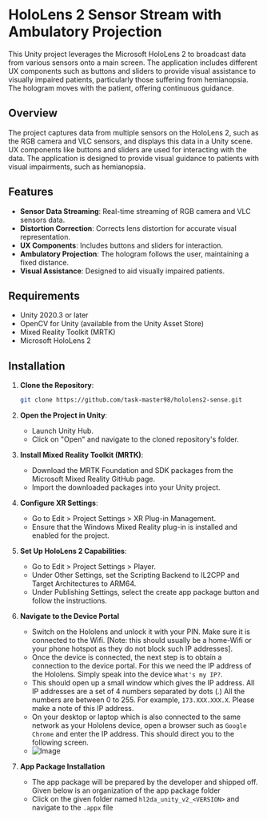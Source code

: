 # HoloLens 2 Sensor Stream with Ambulatory Projection

This Unity project leverages the Microsoft HoloLens 2 to broadcast data from various sensors onto a main screen. The application includes different UX components such as buttons and sliders to provide visual assistance to visually impaired patients, particularly those suffering from hemianopsia. The hologram moves with the patient, offering continuous guidance.

## Overview

The project captures data from multiple sensors on the HoloLens 2, such as the RGB camera and VLC sensors, and displays this data in a Unity scene. UX components like buttons and sliders are used for interacting with the data. The application is designed to provide visual guidance to patients with visual impairments, such as hemianopsia.

## Features

- **Sensor Data Streaming**: Real-time streaming of RGB camera and VLC sensors data.
- **Distortion Correction**: Corrects lens distortion for accurate visual representation.
- **UX Components**: Includes buttons and sliders for interaction.
- **Ambulatory Projection**: The hologram follows the user, maintaining a fixed distance.
- **Visual Assistance**: Designed to aid visually impaired patients.

## Requirements

- Unity 2020.3 or later
- OpenCV for Unity (available from the Unity Asset Store)
- Mixed Reality Toolkit (MRTK)
- Microsoft HoloLens 2

## Installation

1. **Clone the Repository**:
   ```sh
   git clone https://github.com/task-master98/hololens2-sense.git
2. **Open the Project in Unity**:
    - Launch Unity Hub.
    - Click on "Open" and navigate to the cloned repository's folder.

3. **Install Mixed Reality Toolkit (MRTK)**:

    - Download the MRTK Foundation and SDK packages from the Microsoft Mixed Reality GitHub page.
    - Import the downloaded packages into your Unity project.

4. **Configure XR Settings**:

    - Go to Edit > Project Settings > XR Plug-in Management.
    - Ensure that the Windows Mixed Reality plug-in is installed and enabled for the project.

5. **Set Up HoloLens 2 Capabilities**:

    - Go to Edit > Project Settings > Player.
    - Under Other Settings, set the Scripting Backend to IL2CPP and Target Architectures to ARM64.
    - Under Publishing Settings, select the create app package button and follow the instructions.

6. **Navigate to the Device Portal**
    - Switch on the Hololens and unlock it with your PIN. Make sure it is connected to the Wifi. [Note: this should usually be a home-Wifi or your phone hotspot as they do not block such IP addresses].
    - Once the device is connected, the next step is to obtain a connection to the device portal. For this we need the IP address of the Hololens. Simply speak into the device `What's my IP?`.
    - This should open up a small window which gives the IP address. All IP addresses are a set of 4 numbers separated by dots (.) All the numbers are
    between 0 to 255. For example, `173.XXX.XXX.X`. Please make a note of this IP address.
    - On your desktop or laptop which is also connected to the same network as your Hololens device, open a browser such as `Google Chrome` and enter the IP address. This should direct you to the following screen.
    - ![Image](https://github.com/task-master98/hololens2-sense/blob/version-frame_rate_fix/Images/DevicePortalWarning.png)

7. **App Package Installation**
    - The app package will be prepared by the developer and shipped off. Given below is an organization of the app package folder
    - Click on the given folder named `hl2da_unity_v2_<VERSION>` and navigate to the `.appx` file

